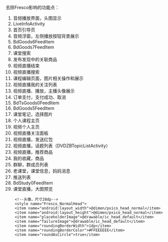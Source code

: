 去除Fresco影响的功能点：

1. 音频播放界面，头图显示
2. LiveInfoActivity
3. 首页引导页
4. 音频浮窗，左侧播放按钮背景展示
5. BdGoods6FeedItem
6. BdGoods7FeedItem
7. 课堂搜索
8. 发布发现中的关联商品
9. 视频直播结束
10. 视频直播搜索
11. 课程编辑页面，图片相关操作和展示
12. 视频直播我的关注列表
13. 视频直播、播放，主播头像展示
14. 订单支付，支付成功、取消
15. BdTsGoods0FeedItem
16. BdGoods5FeedItem
17. 课堂笔记，选择图片
18. 个人课程主页
19. 视频个人主页
20. 视频直播关注面板
21. 视频直播，发送红包
22. 视频直播，话题列表（DVDZBTopicListActivity）
23. 视频直播，推荐商品
24. 我的收藏，商品
25. 群聊，群成员列表
26. 老课堂，课堂信息，妈妈消息
27. 推送列表
28. BdStudy0FeedItem
29. 课堂直播，大图预览















```
	<!--头像，尺寸28dp-->
	<style name="Fresco_NormalHead">
    <item name="android:layout_width">@dimen/pxico_head_normal</item>
    <item name="android:layout_height">@dimen/pxico_head_normal</item>
    <item name="placeholderImage">@drawable/ic_head_default</item>
    <item name="failureImage">@drawable/ic_head_default</item>
    <item name="roundingBorderWidth">1dp</item>
    <item name="roundingBorderColor">#FFEEEEEE</item>
    <item name="roundAsCircle">true</item>
```
